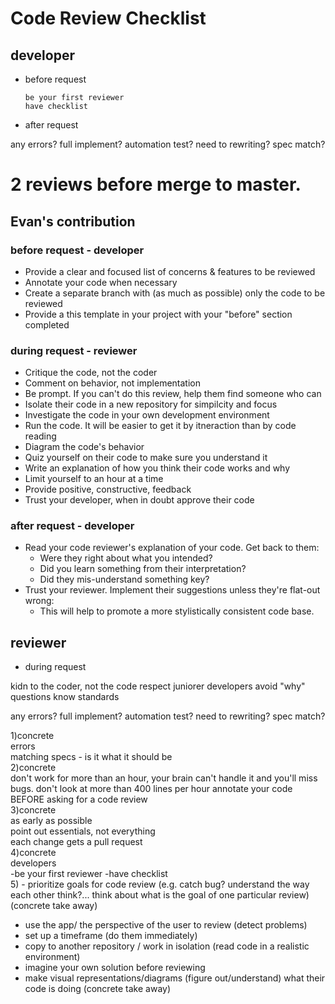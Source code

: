 # Code Review Checklist


## developer

* before request


      be your first reviewer
      have checklist
      
* after request

any errors?
full implement?
automation test?
need to rewriting?
spec match?

2 reviews before merge to master. 
=======

## Evan's contribution


### before request - developer
* Provide a clear and focused list of concerns & features to be reviewed
* Annotate your code when necessary
* Create a separate branch with (as much as possible) only the code to be reviewed
* Provide a this template in your project with your "before" section completed

### during request - reviewer
* Critique the code, not the coder
* Comment on behavior, not implementation
* Be prompt.  If you can't do this review, help them find someone who can
* Isolate their code in a new repository for simpilcity and focus
* Investigate the code in your own development environment
* Run the code. It will be easier to get it by itneraction than by code reading
* Diagram the code's behavior
* Quiz yourself on their code to make sure you understand it
* Write an explanation of how you think their code works and why
* Limit yourself to an hour at a time
* Provide positive, constructive, feedback
* Trust your developer, when in doubt approve their code

### after request - developer
* Read your code reviewer's explanation of your code.  Get back to them:  
  * Were they right about what you intended?
  * Did you learn something from their interpretation?
  * Did they mis-understand something key?
* Trust your reviewer. Implement their suggestions unless they're flat-out wrong:
  * This will help to promote a more stylistically consistent code base. 

## reviewer
* during request


 kidn to the coder, not the code
 respect juniorer developers
 avoid "why" questions
 know standards


any errors?
full implement?
automation test?
need to rewriting?
spec match?


1)concrete  
    errors  
    matching specs - is it what it should be  
2)concrete  
    don't work for more than an hour, your brain can't handle it and you'll miss bugs. don't look at more than 400 lines per hour
    annotate your code BEFORE asking for a code review  
3)concrete  
    as early as possible     
    point out essentials, not everything  
    each change gets a pull request  
4)concrete  
    developers  
      -be your first reviewer 
      -have checklist  
5) - prioritize goals for code review (e.g. catch bug? understand the way each other think?... think about what is the goal of one     particular review) (concrete take away)  
  - use the app/ the perspective of the user to review (detect problems)  
  - set up a timeframe (do them immediately)  
  - copy to another repository / work in isolation (read code in a realistic environment)  
  - imagine your own solution before reviewing  
  - make visual representations/diagrams (figure out/understand) what their code is doing (concrete take away)  


